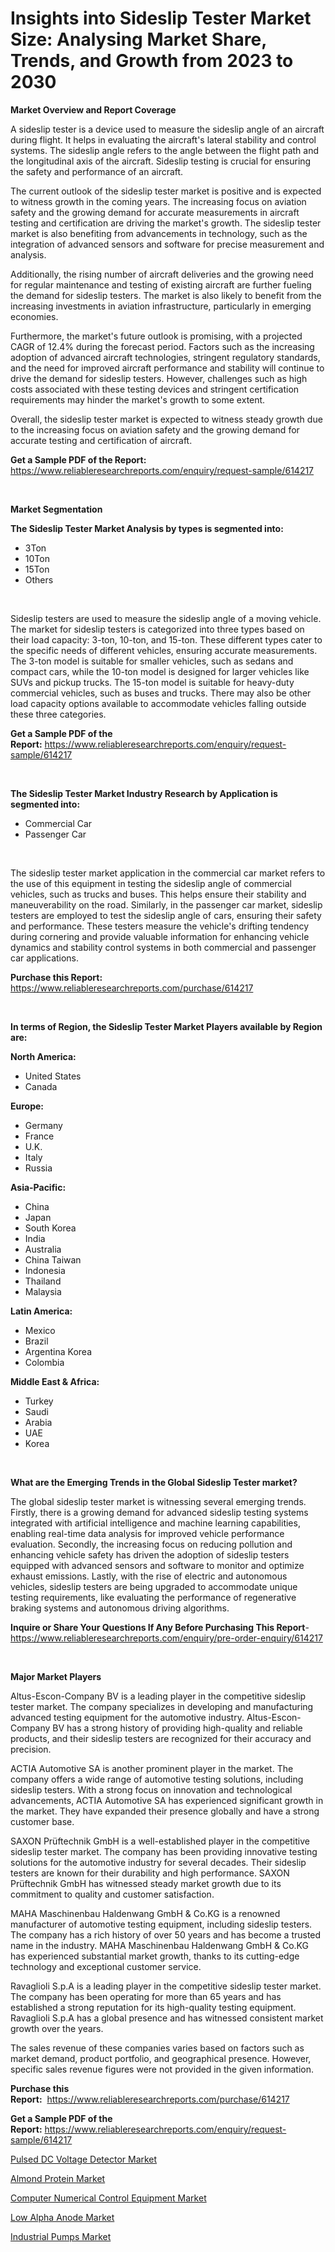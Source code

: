 <p><h1>Insights into Sideslip Tester Market Size: Analysing Market Share, Trends, and Growth from 2023 to 2030</h1></p><p><strong>Market Overview and Report Coverage</strong></p>
<p><p>A sideslip tester is a device used to measure the sideslip angle of an aircraft during flight. It helps in evaluating the aircraft's lateral stability and control systems. The sideslip angle refers to the angle between the flight path and the longitudinal axis of the aircraft. Sideslip testing is crucial for ensuring the safety and performance of an aircraft.</p><p>The current outlook of the sideslip tester market is positive and is expected to witness growth in the coming years. The increasing focus on aviation safety and the growing demand for accurate measurements in aircraft testing and certification are driving the market's growth. The sideslip tester market is also benefiting from advancements in technology, such as the integration of advanced sensors and software for precise measurement and analysis.</p><p>Additionally, the rising number of aircraft deliveries and the growing need for regular maintenance and testing of existing aircraft are further fueling the demand for sideslip testers. The market is also likely to benefit from the increasing investments in aviation infrastructure, particularly in emerging economies.</p><p>Furthermore, the market's future outlook is promising, with a projected CAGR of 12.4% during the forecast period. Factors such as the increasing adoption of advanced aircraft technologies, stringent regulatory standards, and the need for improved aircraft performance and stability will continue to drive the demand for sideslip testers. However, challenges such as high costs associated with these testing devices and stringent certification requirements may hinder the market's growth to some extent.</p><p>Overall, the sideslip tester market is expected to witness steady growth due to the increasing focus on aviation safety and the growing demand for accurate testing and certification of aircraft.</p></p>
<p><strong>Get a Sample PDF of the Report:</strong> <a href="https://www.reliableresearchreports.com/enquiry/request-sample/614217">https://www.reliableresearchreports.com/enquiry/request-sample/614217</a></p>
<p>&nbsp;</p>
<p><strong>Market Segmentation</strong></p>
<p><strong>The Sideslip Tester Market Analysis by types is segmented into:</strong></p>
<p><ul><li>3Ton</li><li>10Ton</li><li>15Ton</li><li>Others</li></ul></p>
<p>&nbsp;</p>
<p><p>Sideslip testers are used to measure the sideslip angle of a moving vehicle. The market for sideslip testers is categorized into three types based on their load capacity: 3-ton, 10-ton, and 15-ton. These different types cater to the specific needs of different vehicles, ensuring accurate measurements. The 3-ton model is suitable for smaller vehicles, such as sedans and compact cars, while the 10-ton model is designed for larger vehicles like SUVs and pickup trucks. The 15-ton model is suitable for heavy-duty commercial vehicles, such as buses and trucks. There may also be other load capacity options available to accommodate vehicles falling outside these three categories.</p></p>
<p><strong>Get a Sample PDF of the Report:</strong>&nbsp;<a href="https://www.reliableresearchreports.com/enquiry/request-sample/614217">https://www.reliableresearchreports.com/enquiry/request-sample/614217</a></p>
<p>&nbsp;</p>
<p><strong>The Sideslip Tester Market Industry Research by Application is segmented into:</strong></p>
<p><ul><li>Commercial Car</li><li>Passenger Car</li></ul></p>
<p>&nbsp;</p>
<p><p>The sideslip tester market application in the commercial car market refers to the use of this equipment in testing the sideslip angle of commercial vehicles, such as trucks and buses. This helps ensure their stability and maneuverability on the road. Similarly, in the passenger car market, sideslip testers are employed to test the sideslip angle of cars, ensuring their safety and performance. These testers measure the vehicle's drifting tendency during cornering and provide valuable information for enhancing vehicle dynamics and stability control systems in both commercial and passenger car applications.</p></p>
<p><strong>Purchase this Report:</strong>&nbsp; <a href="https://www.reliableresearchreports.com/purchase/614217">https://www.reliableresearchreports.com/purchase/614217</a></p>
<p>&nbsp;</p>
<p><strong>In terms of Region, the Sideslip Tester Market Players available by Region are:</strong></p>
<p>
    <p> <strong> North America: </strong>
        <ul>
            <li>United States</li>
            <li>Canada</li>
        </ul>
        </p> 
    <p> <strong> Europe: </strong>
        <ul>
            <li>Germany</li>
            <li>France</li>
            <li>U.K.</li>
            <li>Italy</li>
            <li>Russia</li>
        </ul>
        </p> 
    <p> <strong> Asia-Pacific: </strong>
        <ul>
            <li>China</li>
            <li>Japan</li>
            <li>South Korea</li>
            <li>India</li>
            <li>Australia</li>
            <li>China Taiwan</li>
            <li>Indonesia</li>
            <li>Thailand</li>
            <li>Malaysia</li>
        </ul>
        </p> 
    <p> <strong> Latin America: </strong>
        <ul>
            <li>Mexico</li>
            <li>Brazil</li>
            <li>Argentina Korea</li>
            <li>Colombia</li>
        </ul>
        </p> 
    <p> <strong> Middle East & Africa: </strong>
        <ul>
            <li>Turkey</li>
            <li>Saudi</li>
            <li>Arabia</li>
            <li>UAE</li>
            <li>Korea</li>
        </ul>
    </p>
    </p>
<p>&nbsp;</p>
<p><strong>What are the Emerging Trends in the Global Sideslip Tester market?</strong></p>
<p><p>The global sideslip tester market is witnessing several emerging trends. Firstly, there is a growing demand for advanced sideslip testing systems integrated with artificial intelligence and machine learning capabilities, enabling real-time data analysis for improved vehicle performance evaluation. Secondly, the increasing focus on reducing pollution and enhancing vehicle safety has driven the adoption of sideslip testers equipped with advanced sensors and software to monitor and optimize exhaust emissions. Lastly, with the rise of electric and autonomous vehicles, sideslip testers are being upgraded to accommodate unique testing requirements, like evaluating the performance of regenerative braking systems and autonomous driving algorithms.</p></p>
<p><strong>Inquire or Share Your Questions If Any Before Purchasing This Report</strong>- <a href="https://www.reliableresearchreports.com/enquiry/pre-order-enquiry/614217">https://www.reliableresearchreports.com/enquiry/pre-order-enquiry/614217</a></p>
<p>&nbsp;</p>
<p><strong>Major Market Players</strong></p>
<p><p>Altus-Escon-Company BV is a leading player in the competitive sideslip tester market. The company specializes in developing and manufacturing advanced testing equipment for the automotive industry. Altus-Escon-Company BV has a strong history of providing high-quality and reliable products, and their sideslip testers are recognized for their accuracy and precision.</p><p>ACTIA Automotive SA is another prominent player in the market. The company offers a wide range of automotive testing solutions, including sideslip testers. With a strong focus on innovation and technological advancements, ACTIA Automotive SA has experienced significant growth in the market. They have expanded their presence globally and have a strong customer base.</p><p>SAXON Prüftechnik GmbH is a well-established player in the competitive sideslip tester market. The company has been providing innovative testing solutions for the automotive industry for several decades. Their sideslip testers are known for their durability and high performance. SAXON Prüftechnik GmbH has witnessed steady market growth due to its commitment to quality and customer satisfaction.</p><p>MAHA Maschinenbau Haldenwang GmbH & Co.KG is a renowned manufacturer of automotive testing equipment, including sideslip testers. The company has a rich history of over 50 years and has become a trusted name in the industry. MAHA Maschinenbau Haldenwang GmbH & Co.KG has experienced substantial market growth, thanks to its cutting-edge technology and exceptional customer service.</p><p>Ravaglioli S.p.A is a leading player in the competitive sideslip tester market. The company has been operating for more than 65 years and has established a strong reputation for its high-quality testing equipment. Ravaglioli S.p.A has a global presence and has witnessed consistent market growth over the years.</p><p>The sales revenue of these companies varies based on factors such as market demand, product portfolio, and geographical presence. However, specific sales revenue figures were not provided in the given information.</p></p>
<p><strong>Purchase this Report:</strong>&nbsp;&nbsp;<a href="https://www.reliableresearchreports.com/purchase/614217">https://www.reliableresearchreports.com/purchase/614217</a></p>
<p></p>
<p><strong>Get a Sample PDF of the Report:</strong>&nbsp;<a href="https://www.reliableresearchreports.com/enquiry/request-sample/614217">https://www.reliableresearchreports.com/enquiry/request-sample/614217</a></p>
<p><p><a href="https://www.linkedin.com/pulse/pulsed-dc-voltage-detector-market-size-share-amp-trends-huz8e/">Pulsed DC Voltage Detector Market</a></p><p><a href="https://medium.com/@lilakautzer2023/almond-protein-market-size-growth-forecast-2023-2030-9d6641863027">Almond Protein Market</a></p><p><a href="https://www.linkedin.com/pulse/computer-numerical-control-equipment-market-size-2023--0qb1e/">Computer Numerical Control Equipment Market</a></p><p><a href="https://github.com/jonneygiverf/Market-Research-Report-List-1/blob/main/low-alpha-anode-market.md">Low Alpha Anode Market</a></p><p><a href="https://medium.com/@ivaschinner/industrial-pumps-market-size-growth-forecast-2023-2030-1f3d45d58408">Industrial Pumps Market</a></p></p>
